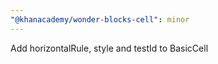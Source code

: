 ```yaml
---
"@khanacademy/wonder-blocks-cell": minor
---
```


Add horizontalRule, style and testId to BasicCell
